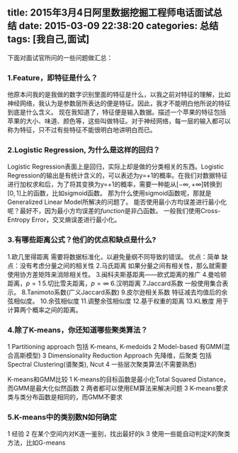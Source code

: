 title: 2015年3月4日阿里数据挖掘工程师电话面试总结
date: 2015-03-09 22:38:20
categories: 总结
tags: [我自己,面试]
---
下面对面试官所问的一些问题做汇总：
### 1.Feature，即特征是什么？
他原本问我的是我做的数字识别里面的特征是什么，以我之前对特征的理解，比如神经网络，我认为是参数层所表达的便是特征。因此，我才不能明白他所说的特征到底是什么含义。
现在我知道了，特征便是输入数据。描述一个苹果的特征包括苹果的大小、味道、颜色等，这些叫做特征。对于神经网络，每一层的输入都可以称为特征，只不过有些特征不能很明白地讲明白而已。

### 2.Logistic Regression, 为什么是这样的回归？
Logistic Regression表面上是回归，实际上却是做的分类相关的东西。Logistic Regression的输出是有统计含义的，可以表述为y=+1的概率。在我们对数据特征进行加权求和后，为了将其变换为y=+1的概率，需要一种能从$[-\infty,+\infty]$转换到$[0,1]$上的函数，比如sigmoid函数。
那为什么使用sigmoid函数呢，那就是Generalized Linear Model所解决的问题了。
能否使用最小方均误差进行最小化呢？最好不，因为最小方均误差的$function$是非凸函数。
一般我们使用Cross-Entropy Error，交叉熵误差进行最小化。

### 3.有哪些距离公式？他们的优点和缺点是什么?
1.欧几里得距离
需要将数据标准化，以避免量纲不同导致的错误。
优点：简单
缺点：没有考虑分量之间的相关性
2.马氏距离
如果分量之间有相关性，那么就需要使用协方差矩阵来消除相关性。
3.闽科夫斯基距离——欧式距离的推广
4.曼哈顿距离，$p=1$
5.切比雪夫距离，$p=\infty$
6.汉明距离
7.Jaccard系数
一般使用集合表示。
8.Tanimoto系数(广义Jaccard系数)
9.皮尔逊相关系数
特征减去均值后的余弦相似度。
10.余弦相似度
11.调整余弦相似度
12.基于权重的距离
13.KL散度
用于计算两个概率之间的距离。

### 4.除了K-means，你还知道哪些聚类算法？
1 Partitioning approach
包括 K-means, K-medoids
2 Model-based
有GMM(混合高斯模型)
3 Dimensionality Reduction Approach
先降维，后聚类
包括 Spectral Clustering(谱聚类), Ncut
4 一些层次聚类算法(不需要熟悉)

K-means和GMM比较
1 K-means的目标函数是最小化Total Squared Distance，而GMM是最大化似然函数
2 两者都可以使用EM算法来解决问题
3 K-means要求类与类分布函数是相同的，而GMM不要求

### 5.K-means中的类别数N如何确定
1 经验
2 在某个空间内对K逐一鉴别，找出最好的k
3 使用一些能自动判定K的聚类方法，比如G-means